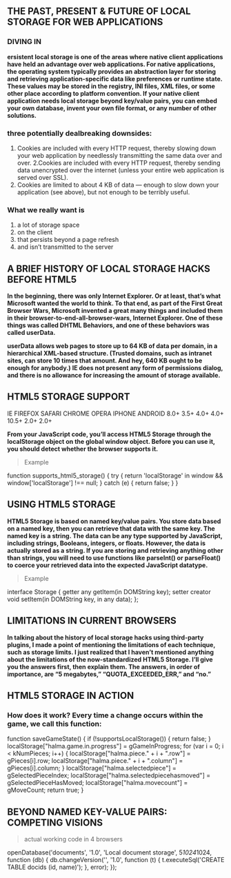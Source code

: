 ## THE PAST, PRESENT & FUTURE OF LOCAL STORAGE FOR WEB APPLICATIONS


### DIVING IN
**ersistent local storage is one of the areas where native client applications have held an advantage over web applications. For native applications, the operating system typically provides an abstraction layer for storing and retrieving application-specific data like preferences or runtime state. These values may be stored in the registry, INI files, XML files, or some other place according to platform convention. If your native client application needs local storage beyond key/value pairs, you can embed your own database, invent your own file format, or any number of other solutions.**

### three potentially dealbreaking downsides:

1. Cookies are included with every HTTP request, thereby slowing down your web application by needlessly transmitting the same data over and over.
2.Cookies are included with every HTTP request, thereby sending data unencrypted over the internet (unless your entire web application is served over SSL).
3. Cookies are limited to about 4 KB of data — enough to slow down your application (see above), but not enough to be terribly useful.


### What we really want is


1. a lot of storage space
2. on the client
3. that persists beyond a page refresh
4. and isn’t transmitted to the server


## A BRIEF HISTORY OF LOCAL STORAGE HACKS BEFORE HTML5


**In the beginning, there was only Internet Explorer. Or at least, that’s what Microsoft wanted the world to think. To that end, as part of the First Great Browser Wars, Microsoft invented a great many things and included them in their browser-to-end-all-browser-wars, Internet Explorer. One of these things was called DHTML Behaviors, and one of these behaviors was called userData.**

**userData allows web pages to store up to 64 KB of data per domain, in a hierarchical XML-based structure. (Trusted domains, such as intranet sites, can store 10 times that amount. And hey, 640 KB ought to be enough for anybody.) IE does not present any form of permissions dialog, and there is no allowance for increasing the amount of storage available.**


## HTML5 STORAGE SUPPORT 
IE	FIREFOX	SAFARI	CHROME	OPERA	IPHONE	ANDROID
8.0+	3.5+ 	4.0+   	4.0+  	10.5+	 2.0+   	2.0+

**From your JavaScript code, you’ll access HTML5 Storage through the localStorage object on the global window object. Before you can use it, you should detect whether the browser supports it.**

> Example 

function supports_html5_storage() {
  try {
    return 'localStorage' in window && window['localStorage'] !== null;
  } catch (e) {
    return false;
  }
}

## USING HTML5 STORAGE

**HTML5 Storage is based on named key/value pairs. You store data based on a named key, then you can retrieve that data with the same key. The named key is a string. The data can be any type supported by JavaScript, including strings, Booleans, integers, or floats. However, the data is actually stored as a string. If you are storing and retrieving anything other than strings, you will need to use functions like parseInt() or parseFloat() to coerce your retrieved data into the expected JavaScript datatype.**

> Example

interface Storage {
  getter any getItem(in DOMString key);
  setter creator void setItem(in DOMString key, in any data);
};


## LIMITATIONS IN CURRENT BROWSERS

**In talking about the history of local storage hacks using third-party plugins, I made a point of mentioning the limitations of each technique, such as storage limits. I just realized that I haven’t mentioned anything about the limitations of the now-standardized HTML5 Storage. I’ll give you the answers first, then explain them. The answers, in order of importance, are “5 megabytes,” “QUOTA_EXCEEDED_ERR,” and “no.”**

## HTML5 STORAGE IN ACTION

### How does it work? Every time a change occurs within the game, we call this function:

function saveGameState() {
    if (!supportsLocalStorage()) { return false; }
    localStorage["halma.game.in.progress"] = gGameInProgress;
    for (var i = 0; i < kNumPieces; i++) {
	localStorage["halma.piece." + i + ".row"] = gPieces[i].row;
	localStorage["halma.piece." + i + ".column"] = gPieces[i].column;
    }
    localStorage["halma.selectedpiece"] = gSelectedPieceIndex;
    localStorage["halma.selectedpiecehasmoved"] = gSelectedPieceHasMoved;
    localStorage["halma.movecount"] = gMoveCount;
    return true;
}


## BEYOND NAMED KEY-VALUE PAIRS: COMPETING VISIONS


>  actual working code in 4 browsers


openDatabase('documents', '1.0', 'Local document storage', 5*1024*1024, function (db) {
  db.changeVersion('', '1.0', function (t) {
    t.executeSql('CREATE TABLE docids (id, name)');
  }, error);
});



